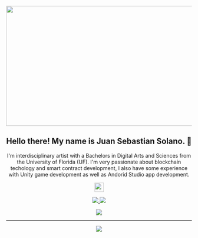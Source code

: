 <p align="center">
 <img  width="1500" height="325" src="https://github.com/juansebsol/Social_Assets/blob/main/Test02.png">
</p>
<h2 align="center">Hello there! My name is Juan Sebastian Solano. 👋</h2>
<p align="center">I'm interdisciplinary artist with a Bachelors in Digital Arts and Sciences from the University of Florida (UF). I'm very passionate about blockchain techology and smart contract development, I also have some experience with Unity game development as well as Andorid Studio app development. 
</p>

<p align="center"><a href="https://www.linkedin.com/in/juansebastiansolano/"><img src="https://img.shields.io/badge/linkedin-%230077B5.svg?&style=for-the-badge&logo=linkedin&logoColor=white" height=25> 
</p>

<p align=center>
  <a href="https://github.com/juansebsol">
    <img src="https://badges.pufler.dev/visits/juansebsol/juansebsol?style=flat-square&color=black&logo=github">
  </a>
  <a href="https://github.com/juansebsol?tab=repositories">
    <img src="https://badges.pufler.dev/repos/juansebsol?style=flat-square&color=black&logo=github">
  </a>
</p>
<p align="center">
<a href="https://github.com/juansebsol"><img src="https://img.shields.io/github/followers/juansebsol?style=social"></a>
</p>
<p align="center">

</p>
<hr>
<p align="center">

</p>

<p align=center>  
  <img align=center src="https://github-readme-stats.vercel.app/api?username=juansebsol&show_icons=true&theme=radical">
</p>

